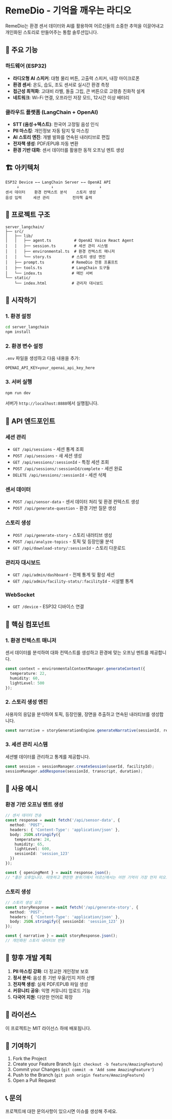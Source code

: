 # RemeDio - 기억을 깨우는 라디오

RemeDio는 환경 센서 데이터와 AI를 활용하여 어르신들의 소중한 추억을 이끌어내고 개인화된 스토리로 만들어주는 통합 솔루션입니다.

## 🎯 주요 기능

### 하드웨어 (ESP32)
- **라디오형 AI 스피커**: 대형 물리 버튼, 고출력 스피커, 내장 마이크로폰
- **환경 센서**: 온도, 습도, 조도 센서로 실시간 환경 측정
- **접근성 최적화**: 고대비 라벨, 돌출 그립, 큰 버튼으로 고령층 친화적 설계
- **네트워크**: Wi-Fi 연결, 오프라인 저장 모드, 12시간 이상 배터리

### 클라우드 플랫폼 (LangChain + OpenAI)
- **STT (음성→텍스트)**: 한국어 고정밀 음성 인식
- **PII 마스킹**: 개인정보 자동 탐지 및 마스킹
- **AI 스토리 엔진**: 개별 발화를 연속된 내러티브로 편집
- **전자책 생성**: PDF/EPUB 자동 변환
- **환경 기반 대화**: 센서 데이터를 활용한 동적 오프닝 멘트 생성

## 🏗️ 아키텍처

```
ESP32 Device ←→ LangChain Server ←→ OpenAI API
     ↓              ↓                    ↓
센서 데이터    환경 컨텍스트 분석    스토리 생성
음성 입력     세션 관리          전자책 출력
```

## 📁 프로젝트 구조

```
server_langchain/
├── src/
│   ├── lib/
│   │   ├── agent.ts          # OpenAI Voice React Agent
│   │   ├── session.ts        # 세션 관리 시스템
│   │   ├── environmental.ts  # 환경 컨텍스트 매니저
│   │   └── story.ts         # 스토리 생성 엔진
│   ├── prompt.ts            # RemeDio 전용 프롬프트
│   ├── tools.ts             # LangChain 도구들
│   └── index.ts             # 메인 서버
└── static/
    └── index.html           # 관리자 대시보드
```

## 🚀 시작하기

### 1. 환경 설정

```bash
cd server_langchain
npm install
```

### 2. 환경 변수 설정

`.env` 파일을 생성하고 다음 내용을 추가:

```env
OPENAI_API_KEY=your_openai_api_key_here
```

### 3. 서버 실행

```bash
npm run dev
```

서버가 `http://localhost:8888`에서 실행됩니다.

## 📡 API 엔드포인트

### 세션 관리
- `GET /api/sessions` - 세션 통계 조회
- `POST /api/sessions` - 새 세션 생성
- `GET /api/sessions/:sessionId` - 특정 세션 조회
- `POST /api/sessions/:sessionId/complete` - 세션 완료
- `DELETE /api/sessions/:sessionId` - 세션 삭제

### 센서 데이터
- `POST /api/sensor-data` - 센서 데이터 처리 및 환경 컨텍스트 생성
- `POST /api/generate-question` - 환경 기반 질문 생성

### 스토리 생성
- `POST /api/generate-story` - 스토리 내러티브 생성
- `POST /api/analyze-topics` - 토픽 및 등장인물 분석
- `GET /api/download-story/:sessionId` - 스토리 다운로드

### 관리자 대시보드
- `GET /api/admin/dashboard` - 전체 통계 및 활성 세션
- `GET /api/admin/facility-stats/:facilityId` - 시설별 통계

### WebSocket
- `GET /device` - ESP32 디바이스 연결

## 🔧 핵심 컴포넌트

### 1. 환경 컨텍스트 매니저
센서 데이터를 분석하여 대화 컨텍스트를 생성하고 환경에 맞는 오프닝 멘트를 제공합니다.

```typescript
const context = environmentalContextManager.generateContext({
  temperature: 22,
  humidity: 60,
  lightLevel: 500
});
```

### 2. 스토리 생성 엔진
사용자의 응답을 분석하여 토픽, 등장인물, 장면을 추출하고 연속된 내러티브를 생성합니다.

```typescript
const narrative = storyGenerationEngine.generateNarrative(sessionId, responses);
```

### 3. 세션 관리 시스템
세션별 데이터를 관리하고 통계를 제공합니다.

```typescript
const session = sessionManager.createSession(userId, facilityId);
sessionManager.addResponse(sessionId, transcript, duration);
```

## 🎨 사용 예시

### 환경 기반 오프닝 멘트 생성

```typescript
// 센서 데이터 전송
const response = await fetch('/api/sensor-data', {
  method: 'POST',
  headers: { 'Content-Type': 'application/json' },
  body: JSON.stringify({
    temperature: 24,
    humidity: 65,
    lightLevel: 600,
    sessionId: 'session_123'
  })
});

const { openingMent } = await response.json();
// "좋은 오후입니다. 따뜻하고 편안한 분위기에서 어르신께서는 어떤 기억이 가장 먼저 떠오르시나요?"
```

### 스토리 생성

```typescript
// 스토리 생성 요청
const storyResponse = await fetch('/api/generate-story', {
  method: 'POST',
  headers: { 'Content-Type': 'application/json' },
  body: JSON.stringify({ sessionId: 'session_123' })
});

const { narrative } = await storyResponse.json();
// 개인화된 스토리 내러티브 반환
```

## 🔮 향후 개발 계획

1. **PII 마스킹 강화**: 더 정교한 개인정보 보호
2. **정서 분석**: 음성 톤 기반 우울/인지 저하 선별
3. **전자책 생성**: 실제 PDF/EPUB 파일 생성
4. **커뮤니티 공유**: 익명 커뮤니티 업로드 기능
5. **다국어 지원**: 다양한 언어로 확장

## 📄 라이선스

이 프로젝트는 MIT 라이선스 하에 배포됩니다.

## 🤝 기여하기

1. Fork the Project
2. Create your Feature Branch (`git checkout -b feature/AmazingFeature`)
3. Commit your Changes (`git commit -m 'Add some AmazingFeature'`)
4. Push to the Branch (`git push origin feature/AmazingFeature`)
5. Open a Pull Request

## 📞 문의

프로젝트에 대한 문의사항이 있으시면 이슈를 생성해 주세요.